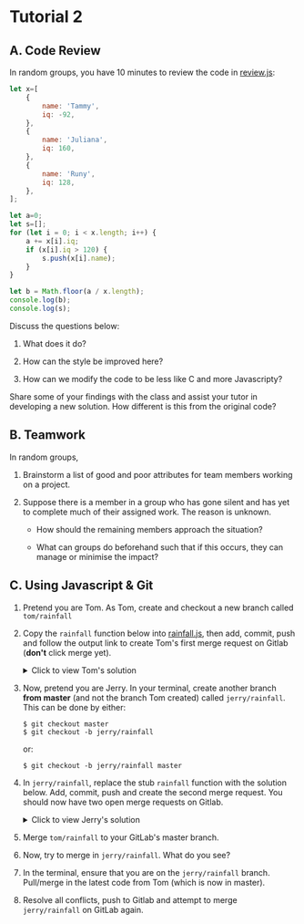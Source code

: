 # Tutorial 2

## A. Code Review

In random groups, you have 10 minutes to review the code in [review.js](review.js):

```js
let x=[
    {
        name: 'Tammy',
        iq: -92,
    },
    {
        name: 'Juliana',
        iq: 160,
    },
    {
        name: 'Runy',
        iq: 128,
    },
];

let a=0;
let s=[];
for (let i = 0; i < x.length; i++) {
    a += x[i].iq;
    if (x[i].iq > 120) {
        s.push(x[i].name);
    }
}

let b = Math.floor(a / x.length);
console.log(b);
console.log(s);
```

Discuss the questions below:

1. What does it do?

1. How can the style be improved here?

1. How can we modify the code to be less like C and more Javascripty?

Share some of your findings with the class and assist your tutor in developing a new solution.
How different is this from the original code?

## B. Teamwork

In random groups,

1. Brainstorm a list of good and poor attributes for team members working on a project.

1. Suppose there is a member in a group who has gone silent and has yet to complete much of their assigned work. The reason is unknown.
    - How should the remaining members approach the situation?

    - What can groups do beforehand such that if this occurs, they can manage or minimise the impact?

## C. Using Javascript & Git

1. Pretend you are Tom. As Tom, create and checkout a new branch called `tom/rainfall`

1. Copy the `rainfall` function below into [rainfall.js](rainfall.js), then add, commit, push and follow the output link to create Tom's first merge request on Gitlab (**don't** click merge yet).
    <details close>
    <summary>Click to view Tom's solution</summary>

    ```js
    // Tom's implementation of rainfall
    function rainfall(integers) {
      let total = 0;
      let positiveCount = 0;
      for (const integer of integers) {
        if (integer > 0) {
          total += integer;
          positiveCount++;
        }
      }
      return positiveCount > 0 ? total / positiveCount : null;
    }
    ```

    </details>

1. Now, pretend you are Jerry. In your terminal, create another branch **from master** (and not the branch Tom created) called `jerry/rainfall`. This can be done by either:
    ```shell
    $ git checkout master
    $ git checkout -b jerry/rainfall
    ```
    or:
    ```shell
    $ git checkout -b jerry/rainfall master
    ```

1. In `jerry/rainfall`, replace the stub `rainfall` function with the solution below. Add, commit, push and create the second merge request. You should now have two open merge requests on Gitlab.
    <details close>
    <summary>Click to view Jerry's solution</summary>

    ```javascript
    /**
     * Jerry's implementation of rainfall
     *
     * Compute the average of only the positive
     * elements in the integer array.
     * Return null if there are no positive integers.
     */
    function rainfall(integers) {
      let total = 0;
      let count = 0;
      for (let i = 0; i < integers.length; i++) {
        if (integers[i] > 0) {
          total += integers[i];
          count++;
        }
      }
      if (count === 0) {
        return null;
      } else {
        return total / count;
      }
    }
    ```

    </details>

1. Merge `tom/rainfall` to your GitLab's master branch.

1. Now, try to merge in `jerry/rainfall`. What do you see?

1. In the terminal, ensure that you are on the `jerry/rainfall` branch. Pull/merge in the latest code from Tom (which is now in master).

1. Resolve all conflicts, push to Gitlab and attempt to merge `jerry/rainfall` on GitLab again.

